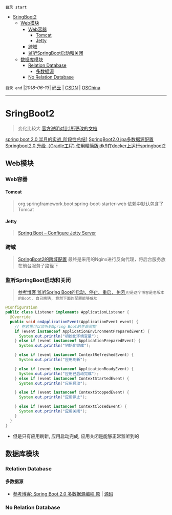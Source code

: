 `目录 start`
 
- [SringBoot2](#sringboot2)
    - [Web模块](#web模块)
        - [Web容器](#web容器)
            - [Tomcat](#tomcat)
            - [Jetty](#jetty)
        - [跨域](#跨域)
        - [监听SpringBoot启动和关闭](#监听springboot启动和关闭)
    - [数据库模块](#数据库模块)
        - [Relation Database](#relation-database)
            - [多数据源](#多数据源)
        - [No Relation Database](#no-relation-database)

`目录 end` |_2018-06-13_| [码云](https://gitee.com/kcp1104) | [CSDN](http://blog.csdn.net/kcp606) | [OSChina](https://my.oschina.net/kcp1104)
****************************************
# SringBoot2
> 变化比较大 [官方说明对比1所更改的文档](https://github.com/spring-projects/spring-boot/wiki/Spring-Boot-2.0-Migration-Guide)

[spring boot 2.0 半月的实战_阶段性总结1](https://blog.csdn.net/freexyxyz/article/details/79003438)
[SpringBoot2.0 jpa多数据源配置 ](https://blog.csdn.net/tianyaleixiaowu/article/details/78905149)
[Springboot2.0 升级（Gradle工程) ](https://my.oschina.net/tangdu/blog/1625336)
[使用精简版jdk9在docker上运行springboot2 ](https://my.oschina.net/go4it/blog/1623004)

## Web模块
### Web容器
#### Tomcat 
> org.springframework.boot:spring-boot-starter-web 依赖中默认包含了Tomcat

#### Jetty
> [Spring Boot – Configure Jetty Server](https://howtodoinjava.com/spring/spring-boot/configure-jetty-server/)

### 跨域
> [SpringBoot2的跨域配置](https://blog.csdn.net/kcp606/article/details/80036420)
> 最终是采用的Nginx进行反向代理，将后台服务放在前台服务子路径下

### 监听SpringBoot启动和关闭
> [参考博客 监听Spring Boot的启动、停止、重启、关闭 ](http://blog.sina.com.cn/s/blog_70ae1d7b0102wfq2.html) `但是这个博客是老版本的Boot, 自己瞎猜, 竟然下面的配置能够成功`
```java
@Configuration
public class Listener implements ApplicationListener {
  @Override
  public void onApplicationEvent(ApplicationEvent event) {
    // 在这里可以监听到Spring Boot的生命周期
    if (event instanceof ApplicationEnvironmentPreparedEvent) {
      System.out.println("初始化环境变量");
    } else if (event instanceof ApplicationPreparedEvent) {
      System.out.println("初始化完成");

    } else if (event instanceof ContextRefreshedEvent) {
      System.out.println("应用刷新");

    } else if (event instanceof ApplicationReadyEvent) {
      System.out.println("应用已启动完成");
    } else if (event instanceof ContextStartedEvent) {
      System.out.println("应用启动");

    } else if (event instanceof ContextStoppedEvent) {
      System.out.println("应用停止");

    } else if (event instanceof ContextClosedEvent) {
      System.out.println("应用关闭");
    }
  }
}
```
- 但是只有应用刷新, 应用启动完成, 应用关闭是能够正常监听到的

## 数据库模块



### Relation Database

#### 多数据源
- [参考博客: Spring Boot 2.0 多数据源编程 原](https://my.oschina.net/chinesedragon/blog/1647846) | [源码](https://gitee.com/shupengluo/SpringBoot2.0-MultiDataSource)

### No Relation Database